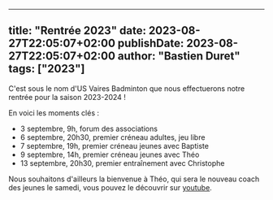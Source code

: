 
---
title: "Rentrée 2023"
date: 2023-08-27T22:05:07+02:00
publishDate: 2023-08-27T22:05:07+02:00
author: "Bastien Duret"
tags: ["2023"]
---

C'est sous le nom d'US Vaires Badminton que nous effectuerons notre rentrée pour la saison 2023-2024 !

En voici les moments clés :
- 3 septembre, 9h, forum des associations
- 6 septembre, 20h30, premier créneau adultes, jeu libre
- 7 septembre, 19h, premier créneau jeunes avec Baptiste
- 9 septembre, 14h, premier créneau jeunes avec Théo
- 13 septembre, 20h30, premier entraînement avec Christophe

Nous souhaitons d'ailleurs la bienvenue à Théo, qui sera le nouveau coach des jeunes le samedi, vous pouvez le découvrir sur [youtube](https://www.youtube.com/@badmintondeplage).